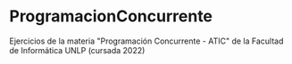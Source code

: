 # ProgramacionConcurrente
Ejercicios de la materia "Programación Concurrente - ATIC" de la Facultad de Informática UNLP (cursada 2022)
